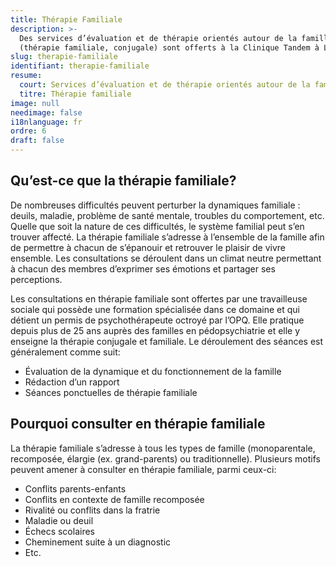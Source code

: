 ```yaml
---
title: Thérapie Familiale
description: >-
  Des services d’évaluation et de thérapie orientés autour de la famille
  (thérapie familiale, conjugale) sont offerts à la Clinique Tandem à Laval
slug: therapie-familiale
identifiant: therapie-familiale
resume:
  court: Services d’évaluation et de thérapie orientés autour de la famille
  titre: Thérapie familiale
image: null
needimage: false
i18nlanguage: fr
ordre: 6
draft: false
---
```

## Qu’est-ce que la thérapie familiale?

De nombreuses difficultés peuvent perturber la dynamiques familiale : deuils, maladie, problème de santé mentale, troubles du comportement, etc. Quelle que soit la nature de ces difficultés, le système familial peut s’en trouver affecté. La thérapie familiale s’adresse à l’ensemble de la famille afin de permettre à chacun de s’épanouir et retrouver le plaisir de vivre ensemble. Les consultations se déroulent dans un climat neutre permettant à chacun des membres d’exprimer ses émotions et partager ses perceptions.

Les consultations en thérapie familiale sont offertes par une travailleuse sociale qui possède une formation spécialisée dans ce domaine et qui détient un permis de psychothérapeute octroyé par l’OPQ. Elle pratique depuis plus de 25 ans auprès des familles en pédopsychiatrie et elle y enseigne la thérapie conjugale et familiale. Le déroulement des séances est généralement comme suit:

* Évaluation de la dynamique et du fonctionnement de la famille
* Rédaction d’un rapport
* Séances ponctuelles de thérapie familiale

## Pourquoi consulter en thérapie familiale

La thérapie familiale s’adresse à tous les types de famille (monoparentale, recomposée, élargie (ex. grand-parents) ou traditionnelle). Plusieurs motifs peuvent amener à consulter en thérapie familiale, parmi ceux-ci:

* Conflits parents-enfants
* Conflits en contexte de famille recomposée
* Rivalité ou conflits dans la fratrie
* Maladie ou deuil
* Échecs scolaires
* Cheminement suite à un diagnostic
* Etc.
